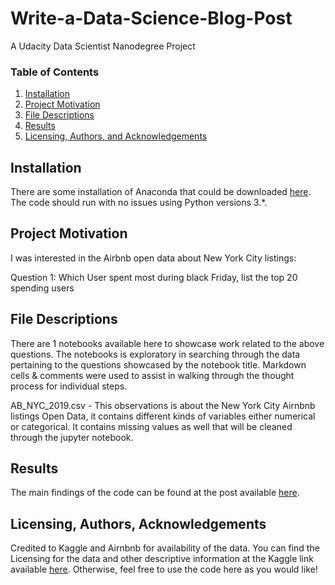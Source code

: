 # Write-a-Data-Science-Blog-Post
A Udacity Data Scientist Nanodegree Project

### Table of Contents

1. [Installation](#installation)
2. [Project Motivation](#motivation)
3. [File Descriptions](#files)
4. [Results](#results)
5. [Licensing, Authors, and Acknowledgements](#licensing)

## Installation <a name="installation"></a>

There are some installation of Anaconda that could be downloaded [here](https://www.anaconda.com/).  The code should run with no issues using Python versions 3.*.

## Project Motivation<a name="motivation"></a>

I was interested in the Airbnb open data about New York City listings:

Question 1: Which User spent most during black Friday, list the top 20 spending users


## File Descriptions <a name="files"></a>

There are 1 notebooks available here to showcase work related to the above questions. The notebooks is exploratory in searching through the data pertaining to the questions showcased by the notebook title. Markdown cells & comments were used to assist in walking through the thought process for individual steps.

AB_NYC_2019.csv      - This observations is about the  New York City Airnbnb listings Open Data, it contains different kinds of variables either numerical or categorical. It contains missing values as well that will be cleaned through the jupyter notebook.

## Results<a name="results"></a>

The main findings of the code can be found at the post available [here]().

## Licensing, Authors, Acknowledgements<a name="licensing"></a>

Credited to Kaggle and Airnbnb for availability of the data. You can find the Licensing for the data and other descriptive information at the Kaggle link available [here](https://www.kaggle.com/dgomonov/new-york-city-airbnb-open-data/data?select=AB_NYC_2019.csv). Otherwise, feel free to use the code here as you would like! 
